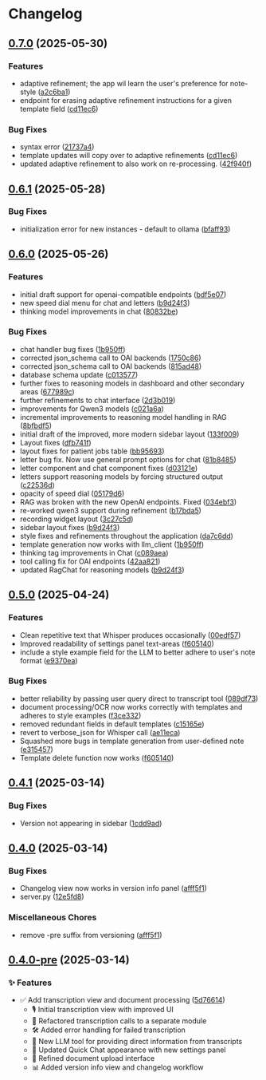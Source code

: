# Changelog

## [0.7.0](https://github.com/bloodworks-io/phlox/compare/v0.6.1...v0.7.0) (2025-05-30)


### Features

* adaptive refinement; the app wil learn the user's preference for note-style ([a2c6ba1](https://github.com/bloodworks-io/phlox/commit/a2c6ba1224dfa86a12bc0f906c315db4a937280e))
* endpoint for erasing adaptive refinement instructions for a given template field ([cd11ec6](https://github.com/bloodworks-io/phlox/commit/cd11ec6cba00723e4ca0f60a6a33cc1b32d7ad12))


### Bug Fixes

* syntax error ([21737a4](https://github.com/bloodworks-io/phlox/commit/21737a438ad1a341d8a97ad54bcc8d1f9055aea8))
* template updates will copy over to adaptive refinements ([cd11ec6](https://github.com/bloodworks-io/phlox/commit/cd11ec6cba00723e4ca0f60a6a33cc1b32d7ad12))
* updated adaptive refinement to also work on re-processing. ([42f940f](https://github.com/bloodworks-io/phlox/commit/42f940f92e751ab7285f9c20d9b23df209c62135))

## [0.6.1](https://github.com/bloodworks-io/phlox/compare/v0.6.0...v0.6.1) (2025-05-28)


### Bug Fixes

* initialization error for new instances - default to ollama ([bfaff93](https://github.com/bloodworks-io/phlox/commit/bfaff93b25888d0f82264faf210bf9f4c4d51708))

## [0.6.0](https://github.com/bloodworks-io/phlox/compare/v0.5.0...v0.6.0) (2025-05-26)


### Features

* initial draft support for openai-compatible endpoints ([bdf5e07](https://github.com/bloodworks-io/phlox/commit/bdf5e07cbf13e06e7d44ec085769a2e16fa2d203))
* new speed dial menu for chat and letters ([b9d24f3](https://github.com/bloodworks-io/phlox/commit/b9d24f3b21b995c12b6f3f09393e8f0242c9c788))
* thinking model improvements in chat ([80832be](https://github.com/bloodworks-io/phlox/commit/80832be58a8e960df915db05a81dcbf046d93f07))


### Bug Fixes

* chat handler bug fixes ([1b950ff](https://github.com/bloodworks-io/phlox/commit/1b950ff9f1f35613910cc3286d4f3c39944afd43))
* corrected json_schema call to OAI backends ([1750c86](https://github.com/bloodworks-io/phlox/commit/1750c86defd3fb16eb3584915f60188eaad223d2))
* corrected json_schema call to OAI backends ([815ad48](https://github.com/bloodworks-io/phlox/commit/815ad48ef0bf4e9ad0bd3368b24b82133c9591fb))
* database schema update ([c013577](https://github.com/bloodworks-io/phlox/commit/c013577ab78b1e2d483529067c962de20a93bb38))
* further fixes to reasoning models in dashboard and other secondary areas ([677989c](https://github.com/bloodworks-io/phlox/commit/677989cbbc2fc262abbc161a29f82c9c73f3b694))
* further refinements to chat interface ([2d3b019](https://github.com/bloodworks-io/phlox/commit/2d3b0193b15665f69517e4efc27498695a17823d))
* improvements for Qwen3 models ([c021a6a](https://github.com/bloodworks-io/phlox/commit/c021a6acaf5c07d5468272b526782879d3f976fe))
* incremental improvements to reasoning model handling in RAG ([8bfbdf5](https://github.com/bloodworks-io/phlox/commit/8bfbdf55ca6e4341be7a374a258a5579203e6a68))
* initial draft of the improved, more modern sidebar layout ([133f009](https://github.com/bloodworks-io/phlox/commit/133f009e3e45daf036cf1218bc01a0ba35015b05))
* Layout fixes ([dfb741f](https://github.com/bloodworks-io/phlox/commit/dfb741fb15a446ac09fdb2fc785bf05ae568a72f))
* layout fixes for patient jobs table ([bb95693](https://github.com/bloodworks-io/phlox/commit/bb95693117ee279f888d30687d9d8f90a2cbfa23))
* letter bug fix. Now use general prompt options for chat ([81b8485](https://github.com/bloodworks-io/phlox/commit/81b848543d1f54fd69991504044a831484e177c6))
* letter component and chat component fixes ([d03121e](https://github.com/bloodworks-io/phlox/commit/d03121ecbede3bf1cb366a198599b19a4c3b1aa5))
* letters support reasoning models by forcing structured output ([c22536d](https://github.com/bloodworks-io/phlox/commit/c22536dbe76f2671d3785b93a9d19b9dfae36232))
* opacity of speed dial ([05179d6](https://github.com/bloodworks-io/phlox/commit/05179d62e7e015f2d135bb3b695f35cd690016be))
* RAG was broken with the new OpenAI endpoints. Fixed ([034ebf3](https://github.com/bloodworks-io/phlox/commit/034ebf3e42ce7de8e250e2e5fdb85561f74f6be3))
* re-worked qwen3 support during refinement ([b17bda5](https://github.com/bloodworks-io/phlox/commit/b17bda5f113832ee8ed111b8e6cec811042c9e31))
* recording widget layout ([3c27c5d](https://github.com/bloodworks-io/phlox/commit/3c27c5d577e08ba526325c894c8c31179816d5ff))
* sidebar layout fixes ([b9d24f3](https://github.com/bloodworks-io/phlox/commit/b9d24f3b21b995c12b6f3f09393e8f0242c9c788))
* style fixes and refinements throughout the application ([da7c6dd](https://github.com/bloodworks-io/phlox/commit/da7c6ddefd3ef6859d136f6aba026d55296a54f4))
* template generation now works with llm_client ([1b950ff](https://github.com/bloodworks-io/phlox/commit/1b950ff9f1f35613910cc3286d4f3c39944afd43))
* thinking tag improvements in Chat ([c089aea](https://github.com/bloodworks-io/phlox/commit/c089aea0e42c01f98622ffab219361f1e14b2be9))
* tool calling fix for OAI endpoints ([42aa821](https://github.com/bloodworks-io/phlox/commit/42aa8213aa7f8e9cdda3b67a791731d970b0514f))
* updated RagChat for reasoning models ([b9d24f3](https://github.com/bloodworks-io/phlox/commit/b9d24f3b21b995c12b6f3f09393e8f0242c9c788))

## [0.5.0](https://github.com/bloodworks-io/phlox/compare/v0.4.1...v0.5.0) (2025-04-24)


### Features

* Clean repetitive text that Whisper produces occasionally ([00edf57](https://github.com/bloodworks-io/phlox/commit/00edf57de7630485f5350b1cd67223efa2a138bb))
* Improved readability of settings panel text-areas ([f605140](https://github.com/bloodworks-io/phlox/commit/f605140c9f10b2cbd0660a8267368faa4adeb494))
* include a style example field for the LLM to better adhere to user's note format ([e9370ea](https://github.com/bloodworks-io/phlox/commit/e9370ea7c94b072db174ffb75a42fbae8f57fa2c))


### Bug Fixes

* better reliability by passing user query direct to transcript tool ([089df73](https://github.com/bloodworks-io/phlox/commit/089df732c55ffd47f4e1725af0654c9246b12475))
* document processing/OCR now works correctly with templates and adheres to style examples ([f3ce332](https://github.com/bloodworks-io/phlox/commit/f3ce3323633039c1c3ed77684399b0c4cc7c0831))
* removed redundant fields in default templates ([c15165e](https://github.com/bloodworks-io/phlox/commit/c15165e67239e90389e0d45f91a91f2eb5ea9a84))
* revert to verbose_json for Whisper call ([ae11eca](https://github.com/bloodworks-io/phlox/commit/ae11eca49f6fe47fc1eb036ed1cb8662afcb6c9b))
* Squashed more bugs in template generation from user-defined note ([e315457](https://github.com/bloodworks-io/phlox/commit/e3154572ad625b4800fb03658910ee7cce994f99))
* Template delete function now works ([f605140](https://github.com/bloodworks-io/phlox/commit/f605140c9f10b2cbd0660a8267368faa4adeb494))

## [0.4.1](https://github.com/bloodworks-io/phlox/compare/v0.4.0...v0.4.1) (2025-03-14)


### Bug Fixes

* Version not appearing in sidebar ([1cdd9ad](https://github.com/bloodworks-io/phlox/commit/1cdd9ad769d776e25098ec32bf54a71c4652b768))

## [0.4.0](https://github.com/bloodworks-io/phlox/compare/v0.4.0-pre...v0.4.0) (2025-03-14)


### Bug Fixes

* Changelog view now works in version info panel ([afff5f1](https://github.com/bloodworks-io/phlox/commit/afff5f1fc2628d69595b4e45d41010e9ef4b08f5))
* server.py ([12e5fd8](https://github.com/bloodworks-io/phlox/commit/12e5fd8fd0c22348ebf75a8740175e08d0aeb7f4))


### Miscellaneous Chores

* remove -pre suffix from versioning ([afff5f1](https://github.com/bloodworks-io/phlox/commit/afff5f1fc2628d69595b4e45d41010e9ef4b08f5))

## [0.4.0-pre](https://github.com/bloodworks-io/phlox/compare/v0.3.1-pre...v0.4.0-pre) (2025-03-14)


### ✨ Features

* ✅ Add transcription view and document processing ([5d76614](https://github.com/bloodworks-io/phlox/commit/5d76614b6a58f4162b1aafc2d070d02896405a37))
  * 🎙️ Initial transcription view with improved UI
  * 🔄 Refactored transcription calls to a separate module
  * 🛠️ Added error handling for failed transcription
  * 🤖 New LLM tool for providing direct information from transcripts
  * 💬 Updated Quick Chat appearance with new settings panel
  * 📝 Refined document upload interface
  * 📊 Added version info view and changelog workflow
